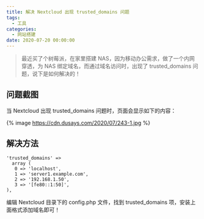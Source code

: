 ```yaml
---
title: 解决 Nextcloud 出现 trusted_domains 问题
tags:
  - 工具
categories:
  - 网站搭建
date: 2020-07-20 00:00:00
---
```


> 最近买了个树莓派，在家里搭建 NAS，因为移动办公需求，做了一个内网穿透，为 NAS 绑定域名，而通过域名访问时，出现了 trusted_domains 问题，说下是如何解决的！

<!-- more -->

## 问题截图

当 Nextcloud 出现 trusted_domains 问题时，页面会显示如下的内容：

{% image https://cdn.dusays.com/2020/07/243-1.jpg %}

## 解决方法

```
'trusted_domains' =>
  array (
   0 => 'localhost',
   1 => 'server1.example.com',
   2 => '192.168.1.50',
   3 => '[fe80::1:50]',
),
```

编辑 Nextcloud 目录下的 config.php 文件，找到 trusted_domains 项，安装上面格式添加域名即可！
